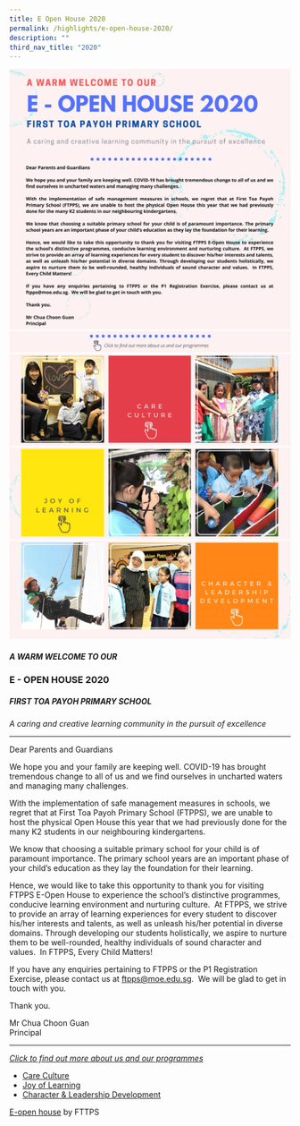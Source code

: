 ```yaml
---
title: E Open House 2020
permalink: /highlights/e-open-house-2020/
description: ""
third_nav_title: "2020"
---
```

<a href="https://www.canva.com/design/DAEAaSey20I/view">
	<img src="/images/Highlights/2020/Open%20House%202020/E-open%20house%202020_1.jpg"/>
<a href="/distinctive-programmes">
	<img src="/images/Highlights/2020/Open%20House%202020/E-open%20house%202020_2.jpg"/>
</a>
<a href="/about-us/our-care-culture">
	<img src="/images/Highlights/2020/Open%20House%202020/E-open%20house%202020_3.jpg"/>
</a>
<a href="/distinctive-programmes">
	<img src="/images/Highlights/2020/Open%20House%202020/E-open%20house%202020_4.jpg"/>
</a>
<a href="/curriculum/character-and-citizenship-education-cce">
	<img src="/images/Highlights/2020/Open%20House%202020/E-open%20house%202020_5.jpg"/>
</a>


##### A WARM WELCOME TO OUR
### E - OPEN HOUSE 2020
##### FIRST TOA PAYOH PRIMARY SCHOOL

*A caring and creative learning community in the pursuit of excellence*

------------------------------------------

Dear Parents and Guardians

We hope you and your family are keeping well. COVID-19 has brought tremendous change to all of us and we find ourselves in uncharted waters and managing many challenges.

With the implementation of safe management measures in schools, we regret that at First Toa Payoh Primary School (FTPPS), we are unable to host the physical Open House this year that we had previously done for the many K2 students in our neighbouring kindergartens. 

We know that choosing a suitable primary school for your child is of paramount importance. The primary school years are an important phase of your child’s education as they lay the foundation for their learning.

Hence, we would like to take this opportunity to thank you for visiting FTPPS E-Open House to experience the school’s distinctive programmes, conducive learning environment and nurturing culture.  At FTPPS, we strive to provide an array of learning experiences for every student to discover his/her interests and talents, as well as unleash his/her potential in diverse domains. Through developing our students holistically, we aspire to nurture them to be well-rounded, healthy individuals of sound character and values.  In FTPPS, Every Child Matters!

If you have any enquiries pertaining to FTPPS or the P1 Registration Exercise, please contact us at [ftpps@moe.edu.sg](mailto:ftpps@moe.edu.sg).  We will be glad to get in touch with you.

Thank you.

Mr Chua Choon Guan
<br>
Principal

-------------------------------------
[*Click to find out more about us and our programmes*](/distinctive-programmes)

- [Care Culture](/about-us/our-care-culture)
- [Joy of Learning](/distinctive-programmes)
- [Character & Leadership Development](/curriculum/character-and-citizenship-education-cce)

[E-open house](https://www.canva.com/design/DAEAaSey20I/view?utm_content=DAEAaSey20I&utm_campaign=designshare&utm_medium=embeds&utm_source=link) by FTTPS